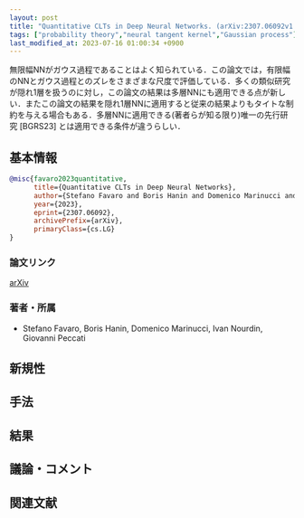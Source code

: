 ```yaml
---
layout: post
title: "Quantitative CLTs in Deep Neural Networks. (arXiv:2307.06092v1 [cs.LG])"
tags: ["probability theory","neural tangent kernel","Gaussian process"]
last_modified_at: 2023-07-16 01:00:34 +0900
---
```


無限幅NNがガウス過程であることはよく知られている．この論文では，有限幅のNNとガウス過程とのズレをさまざまな尺度で評価している．多くの類似研究が隠れ1層を扱うのに対し，この論文の結果は多層NNにも適用できる点が新しい．またこの論文の結果を隠れ1層NNに適用すると従来の結果よりもタイトな制約を与える場合もある．多層NNに適用できる(著者らが知る限り)唯一の先行研究 [BGRS23] とは適用できる条件が違うらしい．

## 基本情報

```bibtex
@misc{favaro2023quantitative,
      title={Quantitative CLTs in Deep Neural Networks}, 
      author={Stefano Favaro and Boris Hanin and Domenico Marinucci and Ivan Nourdin and Giovanni Peccati},
      year={2023},
      eprint={2307.06092},
      archivePrefix={arXiv},
      primaryClass={cs.LG}
}
```

### 論文リンク

[arXiv](https://ift.tt/DWfX4hb)

### 著者・所属

* Stefano Favaro, Boris Hanin, Domenico Marinucci, Ivan Nourdin, Giovanni Peccati

## 新規性

## 手法

## 結果

## 議論・コメント

## 関連文献
